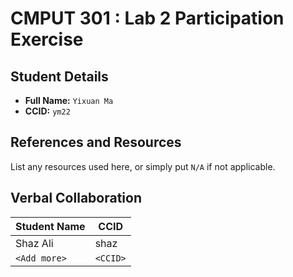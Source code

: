# CMPUT 301 : Lab 2 Participation Exercise

## Student Details

- **Full Name:** `Yixuan Ma`
- **CCID:** `ym22`

## References and Resources

List any resources used here, or simply put `N/A` if not applicable.

## Verbal Collaboration

| Student Name | CCID      |
| ------------ | --------- |
| Shaz Ali    | shaz |
| `<Add more>` | `<CCID>`  |
